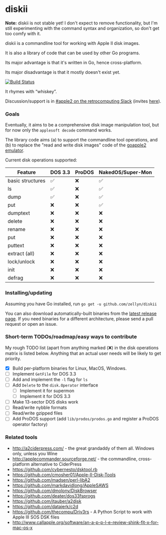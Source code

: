 diskii
======

**Note:** diskii is not stable yet! I don't expect to remove
functionality, but I'm still experimenting with the command syntax and
organization, so don't get too comfy with it.

diskii is a commandline tool for working with Apple II disk images.

It is also a library of code that can be used by other Go programs.

Its major advantage is that it's written in Go, hence
cross-platform.

Its major disadvantage is that it mostly doesn't exist yet.

[![Build Status](https://travis-ci.org/zellyn/diskii.svg?branch=master)](https://travis-ci.org/zellyn/diskii)

It rhymes with “whiskey”.

Discussion/support is in
[#apple2 on the retrocomputing Slack](https://retrocomputing.slack.com/messages/apple2/)
(invites [here](https://retrocomputing.herokuapp.com)).

### Goals

Eventually, it aims to be a comprehensive disk image manipulation
tool, but for now only the `applesoft decode` command works.

The library code aims (a) to support the commandline tool operations,
and (b) to replace the "read and write disk images" code of the
[goapple2 emulator](https://github.com/zellyn/goapple2).

Current disk operations supported:

| Feature          | DOS 3.3            | ProDOS | NakedOS/Super-Mon  |
| ---------------- | ------------------ | ------ | ------------------ |
| basic structures | :white_check_mark: | :x:    | :white_check_mark: |
| ls               | :white_check_mark: | :x:    | :white_check_mark: |
| dump             | :white_check_mark: | :x:    | :white_check_mark: |
| put              | :x:                | :x:    | :white_check_mark: |
| dumptext         | :x:                | :x:    | :x:                |
| delete           | :x:                | :x:    | :x:                |
| rename           | :x:                | :x:    | :x:                |
| put              | :x:                | :x:    | :x:                |
| puttext          | :x:                | :x:    | :x:                |
| extract (all)    | :x:                | :x:    | :x:                |
| lock/unlock      | :x:                | :x:    | :x:                |
| init             | :x:                | :x:    | :x:                |
| defrag           | :x:                | :x:    | :x:                |

### Installing/updating
Assuming you have Go installed, run `go get -u github.com/zellyn/diskii`

You can also download automatically-built binaries from the
[latest release
page](https://github.com/zellyn/diskii/releases/latest). If you
need binaries for a different architecture, please send a pull
request or open an issue.

### Short-term TODOs/roadmap/easy ways to contribute

My rough TODO list (apart from anything marked (:x:) in the disk
operations matrix is listed below. Anything that an actual user needs
will be likely to get priority.

- [x] Build per-platform binaries for Linux, MacOS, Windows.
- [ ] Implement `GetFile` for DOS 3.3
- [ ] Add and implement the `-l` flag for `ls`
- [ ] Add `Delete` to the `disk.Operator` interface
  - [ ] Implement it for supermon
  - [ ] Implement it for DOS 3.3
- [ ] Make 13-sector DOS disks work
- [ ] Read/write nybble formats
- [ ] Read/write gzipped files
- [ ] Add ProDOS support (add `lib/prodos/prodos.go` and register a ProDOS operator factory)

### Related tools

- http://a2ciderpress.com/ - the great grandaddy of them all. Windows only, unless you Wine
- http://applecommander.sourceforge.net/ - the commandline, cross-platform alternative to CiderPress
- https://github.com/cybernesto/dsktool.rb
- https://github.com/cmosher01/Apple-II-Disk-Tools
- https://github.com/madsen/perl-libA2
- https://github.com/markdavidlong/AppleSAWS
- https://github.com/dmolony/DiskBrowser
- https://github.com/deater/dos33fsprogs
- https://github.com/jtauber/a2disk
- https://github.com/datajerk/c2d
- https://github.com/thecompu/Driv3rs - A Python Script to work with Apple III SOS DSK files
- http://www.callapple.org/software/an-a-p-p-l-e-review-shink-fit-x-for-mac-os-x
